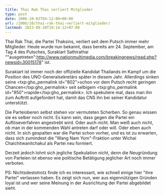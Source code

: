 ```yaml
---
title: Thai Rak Thai verliert Mitglieder
type: post
date: 2006-10-02T04:12:00+00:00
url: /2006/10/thai-rak-thai-verliert-mitglieder/
lastmod: 2023-09-10T19:14:12+07:00
---
```

Thai Rak Thai, die Partei Thaksins, verliert seit dem Putsch immer mehr Mitglieder. Heute wurde nun bekannt, dass bereits am 24. September, am Tag 4 des Putsches, Surakiart Sathirathai ""ausgetreten":http://www.nationmultimedia.com/breakingnews/read.php?newsid=30015178" ist.

Surakiart ist immer noch der offizielle Kandidat Thailands im Kampf um die Position des UNO-Generalsekretärs später in diesem Jahr. Allerdings sinken seine <txp:gho_permalink id="802">schon vor dem Putsch recht geringen Chancen</txp:gho_permalink> seit selbigem <txp:gho_permalink id="950">rapide</txp:gho_permalink>. Ich spekuliere mal, dass man ihn zum Auftritt aufgefordert hat, damit das <span class="caps">CNS</span> ihn bei seiner Kandidatur unterstützt.

Die Parteioberen selbst stehen vor vermuteten Scherben. So genau wissen sie es selber noch nicht. Es kann sein, dass gegen die Partei ein Auflöseverfahren angestrebt wird. Oder auch nicht. Man weiß auch nicht, ob man in der kommenden Wahl antreten darf oder will. Oder eben auch nicht. In sich gespalten war die Partei schon vorher, und es ist zu erwarten, dass sich zumindest die "Wang Nam Yom"-Fraktion unter Wichai Chaichitwanitchakul als Partei neu formiert.

Derzeit jedoch lohnt sich jegliche Spekulation nicht, denn die Neugründung von Parteien ist ebenso wie politische Betätigung jeglicher Art noch immer verboten.

PS: Nichtsdestotrotz finde ich es interessant, wie schnell einige hier "ihre Partei" verlassen haben. Es zeigt sich nun, wer aus eigennützigen Gründen loyal ist und wer seine Meinung in der Ausrichtung der Partei abgebildet sieht.
